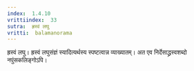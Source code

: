 ```yaml
---
index:  1.4.10
vrittiindex:  33
sutra:  ह्रस्वं लघु
vritti:  balamanorama 
---
```


ह्रस्वं लघु। ह्रस्वं लघुसंज्ञं स्यादित्यर्थस्य स्पष्टत्वान्न व्याख्यातम्। अत एव निर्देसाद्ध्रस्वशब्दो नपुंसकलिङ्गोऽपि। 

